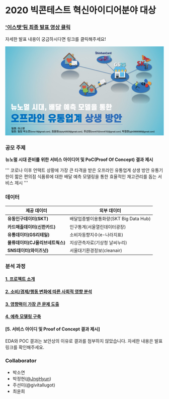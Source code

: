 # 2020 빅콘테스트 혁신아이디어분야 대상

### ['이스탯'팀 최종 발표 영상 클릭][presentation-link]  

자세한 발표 내용이 궁금하시다면 링크를 클릭해주세요!

![image-1](./Image/1.jpg)

### 공모 주제

**뉴노멀 시대 준비를 위한 서비스 아이디어 및 PoC(Proof Of Concept) 결과 제시**

'''
코로나 이후 언택트 상황에 가장 큰 타격을 받은 오프라인 유통업계 상생 방안
유통기한이 짧은 편의점 식품류에 대한 배달 예측 모델링을 통한 효율적인 재고관리를 돕는 서비스 제시
'''


### 데이터
제공 데이터 | 외부 데이터
----- | ----- 
**유동인구데이터(SKT)** | 배달업종별이용통화량(SKT Big Data Hub) 
**카드매출데이터(신한카드)** | 인구통계(서울열린데이터광장)
**유통데이터(GS리테일)** | 소비자동향지수(e-나라지표)
**물류데이터(CJ올리브네트웍스)** | 지상관측자료(기상청 날씨누리)
**SNS데이터(와이즈넛)** | 서울대기환경정보(cleanair)

### 분석 과정
#### [1. 프로젝트 소개][1-link]

#### [2. 소비/경제/행동 변화에 따른 사회적 영향 분석][2-link]

#### [3. 영향력이 가장 큰 문제 도출][3-link]

#### [4. 예측 모델링 구축][4-link]

#### [5. 서비스 아이디 및 Proof of Concept 결과 제시]

EDA와 POC 결과는 보안상의 이유로 결과를 첨부하지 않았습니다. 자세한 내용은 발표 링크를 확인해주세요.

### Collaborator

* 박소연
* 박정현([@JngHyun][jh-git])
* 주선미(@givitallugot)
* 최윤희

[presentation-link]: https://youtu.be/32Y5Vtngc-Y?t=5131
[1-link]: https://github.com/givitallugot/2020-BIGCONTEST-ESTAT/tree/main/1.%20%ED%94%84%EB%A1%9C%EC%A0%9D%ED%8A%B8%20%EC%86%8C%EA%B0%9C
[2-link]: https://github.com/givitallugot/2020-BIGCONTEST-ESTAT/tree/main/2.%20EDA
[3-link]: https://github.com/givitallugot/2020-BIGCONTEST-ESTAT/tree/main/3.%20%EB%B6%84%EC%84%9D%20%EC%97%85%EC%A2%85%20%EC%84%A0%ED%83%9D
[4-link]: https://github.com/givitallugot/2020-BIGCONTEST-ESTAT/tree/main/5.%20%EC%98%88%EC%B8%A1%20%EB%AA%A8%EB%8D%B8%EB%A7%81
[5-link]: https://github.com/givitallugot/2020-BIGCONTEST-ESTAT/blob/main/README.md
[jh-git]: https://github.com/JngHyun
